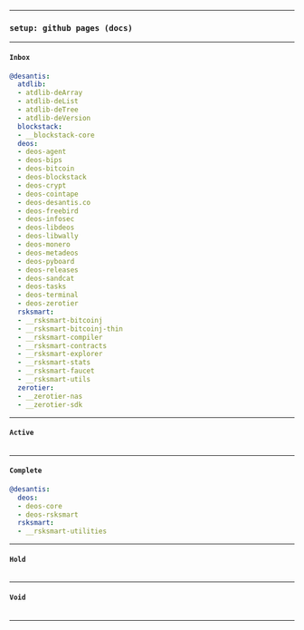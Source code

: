 
---
### `setup: github pages (docs)`
---

#### `Inbox`
```yaml
@desantis:
  atdlib:
  - atdlib-deArray
  - atdlib-deList
  - atdlib-deTree
  - atdlib-deVersion
  blockstack:
  - __blockstack-core
  deos:
  - deos-agent
  - deos-bips
  - deos-bitcoin
  - deos-blockstack
  - deos-crypt
  - deos-cointape
  - deos-desantis.co
  - deos-freebird
  - deos-infosec
  - deos-libdeos
  - deos-libwally
  - deos-monero
  - deos-metadeos
  - deos-pyboard
  - deos-releases
  - deos-sandcat
  - deos-tasks
  - deos-terminal
  - deos-zerotier
  rsksmart:
  - __rsksmart-bitcoinj
  - __rsksmart-bitcoinj-thin
  - __rsksmart-compiler
  - __rsksmart-contracts
  - __rsksmart-explorer
  - __rsksmart-stats
  - __rsksmart-faucet
  - __rsksmart-utils
  zerotier:
  - __zerotier-nas
  - __zerotier-sdk
```
---

#### `Active`
```yaml
```
---

#### `Complete`
```yaml
@desantis:
  deos:
  - deos-core
  - deos-rsksmart
  rsksmart:
  - __rsksmart-utilities
```
---

#### `Hold`
```yaml
```
---

#### `Void`
```yaml
```
---
